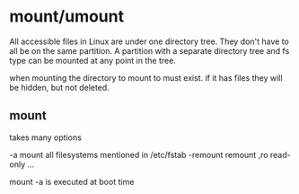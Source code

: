 # mount/umount

All accessible files in Linux are under one directory tree.
They don't have to all be on the same partition.
A partition with a separate directory tree and fs type can be mounted at any point in the tree.

when mounting the directory to mount to must exist.
if it has files they will be hidden, but not deleted.

## mount

takes many options

-a          mount all filesystems mentioned in /etc/fstab
-remount    remount
,ro         read-only
...

mount -a is executed at boot time